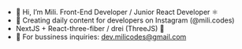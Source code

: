 - 👋 Hi, I’m Mili. Front-End Developer / Junior React Developer ⚛️
- 🤍 Creating daily content for developers on Instagram (@mili.codes)
- NextJS + React-three-fiber / drei (ThreeJS) 🍫
- 📧 For bussiness inquiries: dev.milicodes@gmail.com 

<!---
milicodes/milicodes is a ✨ special ✨ repository because its `README.md` (this file) appears on your GitHub profile.
You can click the Preview link to take a look at your changes.
--->
